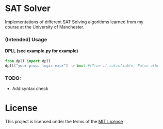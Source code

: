 # SAT Solver

Implementations of different SAT Solving algorithms learned from my course at the University of Manchester.


### (Intended) Usage

#### DPLL (see example.py for example)
```python
from dpll import dpll
dpll("your prop. logic expr") -> bool #(True if satisfiable, False otherwise)
```
### TODO:
- Add syntax check

# License

This project is licensed under the terms of the [MIT License](LICENSE.md)
